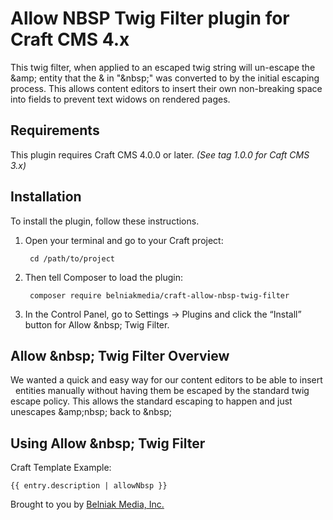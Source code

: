 # Allow NBSP Twig Filter plugin for Craft CMS 4.x

This twig filter, when applied to an escaped twig string will un-escape the &amp;amp; entity that the & in "&amp;nbsp;" was converted to by the initial escaping process. This allows content editors to insert their own non-breaking space into fields to prevent text widows on rendered pages.


## Requirements

This plugin requires Craft CMS 4.0.0 or later. _(See tag 1.0.0 for Caft CMS 3.x)_

## Installation

To install the plugin, follow these instructions.

1. Open your terminal and go to your Craft project:

        cd /path/to/project

2. Then tell Composer to load the plugin:

        composer require belniakmedia/craft-allow-nbsp-twig-filter

3. In the Control Panel, go to Settings → Plugins and click the “Install” button for Allow &amp;nbsp; Twig Filter.

## Allow &amp;nbsp; Twig Filter Overview

We wanted a quick and easy way for our content editors to be able to insert &nbsp; entities manually without having
them be escaped by the standard twig escape policy. This allows the standard escaping to happen and just unescapes 
&amp;amp;nbsp; back to &amp;nbsp;

## Using Allow &amp;nbsp; Twig Filter

Craft Template Example:

`{{ entry.description | allowNbsp }}`


Brought to you by [Belniak Media, Inc.](https://belniakmedia.com)
